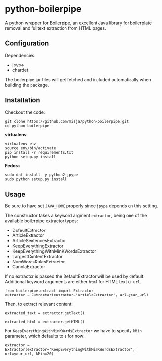 # python-boilerpipe


A python wrapper for [Boilerpipe](http://code.google.com/p/boilerpipe/), an excellent Java library for boilerplate removal and fulltext extraction from HTML pages.

## Configuration


Dependencies:

 * jpype
 * chardet

The boilerpipe jar files will get fetched and included automatically when building the package.

## Installation

Checkout the code:

	git clone https://github.com/misja/python-boilerpipe.git
	cd python-boilerpipe


**virtualenv**

	virtualenv env
	source env/bin/activate
    pip install -r requirements.txt
	python setup.py install
	

**Fedora**

    sudo dnf install -y python2-jpype
    sudo python setup.py install


## Usage


Be sure to have set `JAVA_HOME` properly since `jpype` depends on this setting.

The constructor takes a keyword argment `extractor`, being one of the available boilerpipe extractor types:

 - DefaultExtractor
 - ArticleExtractor
 - ArticleSentencesExtractor
 - KeepEverythingExtractor
 - KeepEverythingWithMinKWordsExtractor
 - LargestContentExtractor
 - NumWordsRulesExtractor
 - CanolaExtractor

If no extractor is passed the DefaultExtractor will be used by default. Additional keyword arguments are either `html` for HTML text or `url`.

    from boilerpipe.extract import Extractor
    extractor = Extractor(extractor='ArticleExtractor', url=your_url)

Then, to extract relevant content:

    extracted_text = extractor.getText()

    extracted_html = extractor.getHTML()


For `KeepEverythingWithMinKWordsExtractor` we have to specify `kMin` parameter, which defaults to `1` for now:

	extractor = Extractor(extractor='KeepEverythingWithMinKWordsExtractor', url=your_url, kMin=20)


